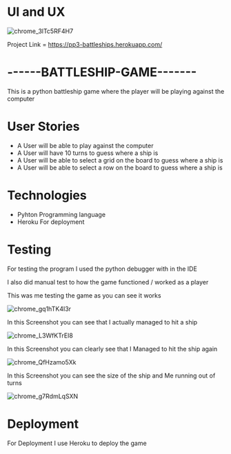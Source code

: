
# UI and UX

![chrome_3lTc5RF4H7](https://user-images.githubusercontent.com/43074374/167611433-a6d446aa-1f9b-434d-8496-f252a915a67d.png)

Project Link = https://pp3-battleships.herokuapp.com/

# ------BATTLESHIP-GAME-------
  This is a python battleship game where the player will be playing against the computer

# User Stories

 - A User will be able to play against the computer 
 - A User will have 10 turns to guess where a ship is
 - A User will be able to select a grid on the board to guess where a ship is 
 - A User will be able to select a row on the board to guess where a ship is 

# Technologies
 - Pyhton Programming language
 - Heroku For deployment 

# Testing
  For testing the program I used the python debugger with in the IDE

  I also did manual test to how the game functioned / worked as a player

  This was me testing the game as you can see it works

  ![chrome_gq1hTK4I3r](https://user-images.githubusercontent.com/43074374/187060587-8c5d416c-7846-49a3-abc9-4736a100e331.png)

  In this Screenshot you can see that I actually managed to hit a ship

  ![chrome_L3WfKTrEI8](https://user-images.githubusercontent.com/43074374/187060606-2576168c-0b58-453f-abab-89b36973de8c.png)

  In this Screenshot you can clearly see that I Managed to hit the ship again

  ![chrome_QfHzamo5Xk](https://user-images.githubusercontent.com/43074374/187060617-6c0d5598-ab81-4abf-9ad6-63d3aaea15e0.png)

  In this Screenshot you can see the size of the ship and Me running out of turns
  
  ![chrome_g7RdmLqSXN](https://user-images.githubusercontent.com/43074374/187060647-5f46fd4c-e74b-43d6-8c84-faa36174ba4f.png)



# Deployment
  For Deployment I use Heroku to deploy the game

